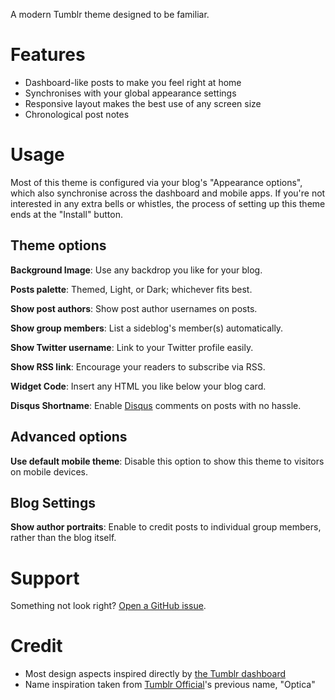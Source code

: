 A modern Tumblr theme designed to be familiar.

# Features

- Dashboard-like posts to make you feel right at home
- Synchronises with your global appearance settings
- Responsive layout makes the best use of any screen size
- Chronological post notes 

# Usage

Most of this theme is configured via your blog's "Appearance options", which also synchronise across the dashboard and mobile apps. If you're not interested in any extra bells or whistles, the process of setting up this theme ends at the "Install" button.

## Theme options

**Background Image**: Use any backdrop you like for your blog.

**Posts palette**: Themed, Light, or Dark; whichever fits best.

**Show post authors**: Show post author usernames on posts.

**Show group members**: List a sideblog's member(s) automatically.

**Show Twitter username**: Link to your Twitter profile easily.

**Show RSS link**: Encourage your readers to subscribe via RSS.

**Widget Code**: Insert any HTML you like below your blog card.

**Disqus Shortname**: Enable [Disqus](https://disqus.com/) comments on posts with no hassle.

## Advanced options

**Use default mobile theme**: Disable this option to show this theme to visitors on mobile devices.

## Blog Settings

**Show author portraits**: Enable to credit posts to individual group members, rather than the blog itself.

# Support

Something not look right? [Open a GitHub issue](https://github.com/AprilSylph/Vision/issues/new).

# Credit

- Most design aspects inspired directly by [the Tumblr dashboard](https://www.tumblr.com/dashboard)
- Name inspiration taken from [Tumblr Official](https://www.tumblr.com/theme/37310)'s previous name, "Optica"
